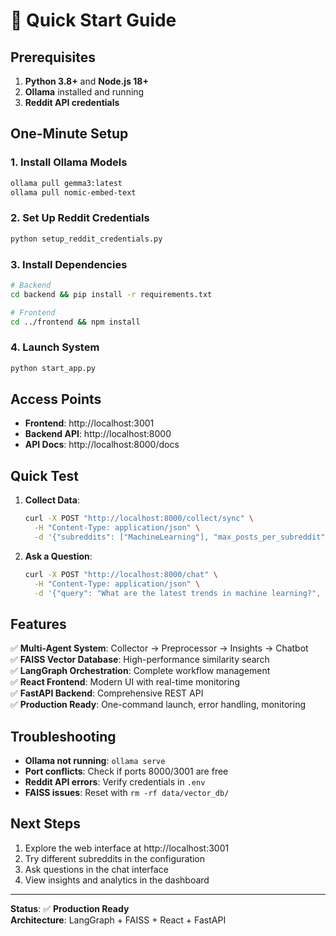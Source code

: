 # 🚀 Quick Start Guide

## Prerequisites

1. **Python 3.8+** and **Node.js 18+**
2. **Ollama** installed and running
3. **Reddit API credentials**

## One-Minute Setup

### 1. Install Ollama Models
```bash
ollama pull gemma3:latest
ollama pull nomic-embed-text
```

### 2. Set Up Reddit Credentials
```bash
python setup_reddit_credentials.py
```

### 3. Install Dependencies
```bash
# Backend
cd backend && pip install -r requirements.txt

# Frontend  
cd ../frontend && npm install
```

### 4. Launch System
```bash
python start_app.py
```

## Access Points

- **Frontend**: http://localhost:3001
- **Backend API**: http://localhost:8000
- **API Docs**: http://localhost:8000/docs

## Quick Test

1. **Collect Data**:
   ```bash
   curl -X POST "http://localhost:8000/collect/sync" \
     -H "Content-Type: application/json" \
     -d '{"subreddits": ["MachineLearning"], "max_posts_per_subreddit": 10}'
   ```

2. **Ask a Question**:
   ```bash
   curl -X POST "http://localhost:8000/chat" \
     -H "Content-Type: application/json" \
     -d '{"query": "What are the latest trends in machine learning?", "subreddits": ["MachineLearning"]}'
   ```

## Features

✅ **Multi-Agent System**: Collector → Preprocessor → Insights → Chatbot  
✅ **FAISS Vector Database**: High-performance similarity search  
✅ **LangGraph Orchestration**: Complete workflow management  
✅ **React Frontend**: Modern UI with real-time monitoring  
✅ **FastAPI Backend**: Comprehensive REST API  
✅ **Production Ready**: One-command launch, error handling, monitoring  

## Troubleshooting

- **Ollama not running**: `ollama serve`
- **Port conflicts**: Check if ports 8000/3001 are free
- **Reddit API errors**: Verify credentials in `.env`
- **FAISS issues**: Reset with `rm -rf data/vector_db/`

## Next Steps

1. Explore the web interface at http://localhost:3001
2. Try different subreddits in the configuration
3. Ask questions in the chat interface
4. View insights and analytics in the dashboard

---

**Status**: ✅ **Production Ready**  
**Architecture**: LangGraph + FAISS + React + FastAPI

